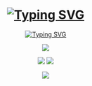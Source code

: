 <div align="center">
<h1> <a href="https://git.io/typing-svg"><img src="https://readme-typing-svg.herokuapp.com?font=Monoton&size=35&duration=4000&pause=1000&color=FF0000&center=true&repeat=false&width=435&height=60&lines=Dark21Fox" alt="Typing SVG" /></a> </h1>
<a href="https://git.io/typing-svg"><img src="https://readme-typing-svg.herokuapp.com?font=Bevan&duration=3000&pause=1000&color=9933FF&center=true&multiline=true&repeat=false&width=500&height=60&lines=I+have+experience+in+information+security;programming+and+machine+learning" alt="Typing SVG" /></a>
 
![](https://github-profile-summary-cards.vercel.app/api/cards/profile-details?username=Dark21Fox&theme=midnight_purple)
 
![](https://github-profile-summary-cards.vercel.app/api/cards/stats?username=Dark21Fox&theme=midnight_purple)
![](https://github-profile-summary-cards.vercel.app/api/cards/repos-per-language?username=Dark21Fox&theme=midnight_purple)

 ![](https://komarev.com/ghpvc/?username=Dark21Fox)
</div>
